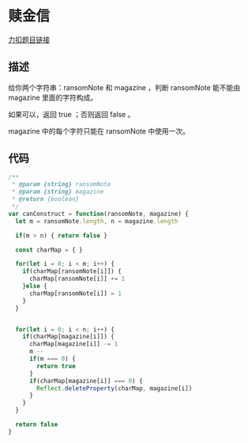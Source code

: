 # 赎金信

[力扣题目链接](https://leetcode-cn.com/problems/4sum-ii/)

## 描述

给你两个字符串：ransomNote 和 magazine ，判断 ransomNote 能不能由 magazine 里面的字符构成。

如果可以，返回 true ；否则返回 false 。

magazine 中的每个字符只能在 ransomNote 中使用一次。

## 代码
```javascript
/**
 * @param {string} ransomNote
 * @param {string} magazine
 * @return {boolean}
 */
var canConstruct = function(ransomNote, magazine) {
  let m = ransomNote.length, n = magazine.length

  if(m > n) { return false }

  const charMap = { }

  for(let i = 0; i < m; i++) {
    if(charMap[ransomNote[i]]) {
      charMap[ransomNote[i]] += 1
    }else {
      charMap[ransomNote[i]] = 1
    }
  }


  for(let i = 0; i < n; i++) {
    if(charMap[magazine[i]]) {
      charMap[magazine[i]] -= 1
      m --
      if(m === 0) {
        return true
      }
      if(charMap[magazine[i]] === 0) {
        Reflect.deleteProperty(charMap, magazine[i])
      }
    }
  }

  return false
}
```
